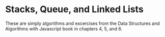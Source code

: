 Stacks, Queue, and Linked Lists
========

These are simply algorithms and excercises from the Data Structures and Algorithms with Javascript book in chapters 4, 5, and 6.
